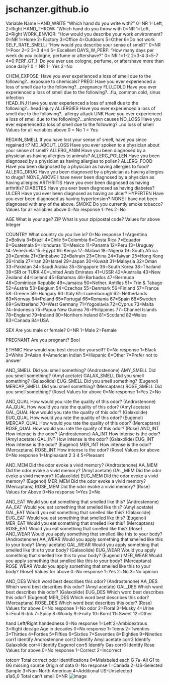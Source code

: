 # jschanzer.github.io
Variable Name
HAND_WRITE “Which hand do you write with?”
	0=NR 1=Left, 2=Right
HAND_THROW: “Which hand do you throw with
	0=NR 1=Left, 2=Right
WORK_ENVIOR: “How would you describe your work environment?
	0=NR 1=Home 2=Factory 3=Office 4=Outdoors 5=Other 6=Do not work
SELF_RATE_SMELL: “How would you describe your sense of smell?”
	0=NR 1=Poor 2=2 3=3 4=4 5= Excellent
DAYS_W_PERF: “How many days per week do you cologne, perfume or aftershave?”
	0= NR 1=1-2 2=3-4 3=5-7 4=0
PERF_GT_1: Do you ever use cologne, perfume, or aftershave more than once daily?
	0 = NR 1= Yes 2=No


CHEM_EXPOSE: Have you ever experienced a loss of smell due to the following?...exposure to chemicals?
PREG: Have you ever experienced a loss of smell due to the following?...pregnancy
FLU_COLD	Have you ever experienced a loss of smell due to the following?...flu, common cold, sinus infection									
HEAD_INJ	Have you ever experienced a loss of smell due to the following?...head injury
ALLERGIES	Have you ever experienced a loss of smell due to the following?...allergy attack
UNK	Have you ever experienced a loss of smell due to the following?...unknown causes
NO_LOSS	Have you ever experienced a loss of smell due to the following?...no loss of smell		Values for all variables above
	0 = No 1 = Yes

REGAIN_SMELL	If you have lost your sense of smell, have you since regained it?
MD_ABOUT_LOSS	Have you ever spoken to a physician about your sense of smell?
ALLERG_ANIM	Have you been diagnosed by a physician as having allergies to animals?
ALLERG_POLLEN	Have you been diagnosed by a physician as having allergies to pollen?
ALLERG_FOOD	Have you been diagnosed by a physician as having allergies to food?
ALLERG_DRUG	Have you been diagnosed by a physician as having allergies to drugs?
NONE_ABOVE	I have never been diagnosed by a physician as having allergies
ARTHRITIS	Have you ever been diagnosed as having arthritis?
DIABETES	Have you ever been diagnosed as having diabetes?
ULCER	Have you ever been diagnosed as having an ulcer?
HYPERTEN	Have you ever been diagnosed as having hypertension?
NONE	I have not been diagnosed with any of the above.
SMOKE	Do you currently smoke tobacco?
	Values for all variables above
	0=No response	1=Yes	2=No

AGE	What is your age?
ZIP	What is your zip/postal code?
	Values for above
	Integer

COUNTRY	What country do you live in?
	0=No response	1=Argentina	2=Bolivia	3=Brazil	4=Chile	5=Colombia	6=Costa Rica	7=Equador	8=Guatemala	9=Honduras	10=Mexico	11=Panama	12=Peru	13=Uruguay	14=Venezuela	15=Egypt	16=Kenya	17=Malawi	18=Nigeria	19=South Africa	20=Zambia	21=Zimbabwe	22=Bahrain	23=China	24=Taiwan	25=Hong Kong	26=India	27=Iran	28=Israel	29=Japan	30=Kuwait	31=Malaysia	32=Oman	33=Pakistan	34=Saudi Arabia	35=Singapore	36=South Korea	38=Thailand	39=SRI or TURK	40=United Arab Emirates	41=USSR	42=Australia	43=New Zealand	44=Iceland	45=Bahamas	46=Barbados	47=Bermuda	48=Dominican Republic	49=Jamaica	50=Nether. Antilles	51= Trin & Tabago	52=Austria	53=Belgium	54=Czechos	55=Denmark	56=Finland	57=France	58=Greece	59=Hungary	60=Italy	61=Luxemborugh	62=Netherlands	63=Norway	64=Poland	65=Portugal	66=Romania	67=Spain	68=Sweden	69=Switzerland	70=West Germany	71=Yogoslavia	72=Cyprus	73=Malta	74=Indonesia	75=Papua New Guinea	76=Philippines	77=Channel Islands	78=England	79=Ireland	80=Northern Ireland	81=Scotland	82=Wales	83=Canada	84=USA

SEX	Are you male or female?
	0=NR 1=Male 2=Female

PREGNANT Are you pregnant?
	Bool

ETHNIC	How would you best describe yourself?
	0=No response	1=Black	2=White	3=Asian	4=American Indian	5=Hispanic	6=Other	7=Prefer not to answer	

AND_SMELL	Did you smell something? (Androstenone)
AMY_SMELL	Did you smell something? (Amyl acetate)
GALAX_SMELL	Did you smell something? (Galaxolide)
EUG_SMELL	Did you smell something? (Eugenol)
MERCAP_SMELL	Did you smell something? (Mercaptans)
ROSE_SMELL	Did you smell something? (Rose)
	Values for above
	0=No response	1=Yes	2=No

AND_QUAL	How would you rate the quality of this odor? (Androstenone)
AA_QUAL	How would you rate the quality of this odor? (Amyl acetate)
GAL_QUAL	How would you rate the quality of this odor? (Galaxolide)
EUG_QUAL	How would you rate the quality of this odor? (Eugenol)
MERCAP_QUAL	How would you rate the quality of this odor? (Mercaptans)
ROSE_QUAL	How would you rate the quality of this odor? (Rose)
AND_INT	How intense is the odor? (Androstenone)
AA_INT	How intense is the odor? (Amyl acetate)
GAL_INT	How intense is the odor? (Galaxolide)
EUG_INT	How intense is the odor? (Eugenol)
MER_INT	How intense is the odor? (Mercaptans)
ROSE_INT	How intense is the odor? (Rose)
	Values for above
	0=No response	1=Unpleasant	2	3	4	5=Pleasant


AND_MEM	Did the odor evoke a vivid memory? (Androstenone)
AA_MEM	Did the odor evoke a vivid memory? (Amyl acetate)
GAL_MEM	Did the odor evoke a vivid memory? (Galaxolide)
EUG_MEM	Did the odor evoke a vivid memory? (Eugenol)
MER_MEM	Did the odor evoke a vivid memory? (Mercaptans)
ROSE_MEM	Did the odor evoke a vivid memory? (Rose)
	Values for Above
	0=No response	1=Yes	2=No

AND_EAT	Would you eat something that smelled like this? (Androstenone)
AA_EAT	Would you eat something that smelled like this? (Amyl acetate)
GAL_EAT	Would you eat something that smelled like this? (Galaxolide)
EUG_EAT	Would you eat something that smelled like this? (Eugenol)
MER_EAT	Would you eat something that smelled like this? (Mercaptans)
ROSE_EAT	Would you eat something that smelled like this? (Rose)
AND_WEAR	Would you apply something that smelled like this to your body? (Androstenone)
AA_WEAR	Would you apply something that smelled like this to your body? (Amyl acetate)
GAL_WEAR	Would you apply something that smelled like this to your body? (Galaxolide)
EUG_WEAR	Would you apply something that smelled like this to your body? (Eugenol)
MER_WEAR	Would you apply something that smelled like this to your body? (Mercaptans)
ROSE_WEAR	Would you apply something that smelled like this to your body? (Rose)
	Values for above
	0=No response	1=Yes	2=No	3=No opinion

AND_DES	Which word best describes this odor? (Androstenone)
AA_DES	Which word best describes this odor? (Amyl acetate)
GAL_DES	Which word best describes this odor? (Galaxolide)
EUG_DES	Which word best describes this odor? (Eugenol)
MER_DES	Which word best describes this odor? (Mercaptans)
ROSE_DES	Which word best describes this odor? (Rose)
	Values for above
	0=No response	1=No odor	2=Floral	3=Musky	4=Urine	5=Foul	6=Ink	7=Spicy	8=Woody	9=Fruity	10=Burnt	11=Sweet	12=Other

hand	Left/Right handedness
	0=No response	1=Left	2=Ambidextrous	3=Right
decage	Age in decades
	0=No response	1=Teens	2=Twenties	3=Thirties	4=Forties	5=Fifties	6=Sixties	7=Seventies	8=Eighties	9=Nineties
corr1	Identify Androstenone
corr2	Identify Amyl acetate
corr3	Identify Galaxolide
corr4	Identify Eugenol
corr5	Identify Gas
corr6	Identify Rose
	Values for above
	0=No response	1=Correct	2=Incorrect

totcorr	Total correct odor identifications
	0=Mislabeled each G	7a=All G1 to G6 missing	
source	Origin of data
	0=No response	1=Canada	2=US-Selected Sample	3=Non-North 	American	4=Additional US-Unselected	
a1a6_0	 Total can't smell											0=NR					![image](https://github.com/jakobschanzer/jschanzer.github.io/assets/147739255/decbcb85-ba41-413c-95f9-f4c385c7204d)
